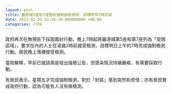```yaml
---
layout: post
title: 麗港城5座和7座圍封強制居民檢測　目標明早7時完成
date: 2021-01-31 22:26:29.000000000 +08:00
categories: rthk
---
```


政府再次在無預告下採取圍封行動，晚上7時起將麗港城第5座和第7座列為「受限區域」，要求在內的人士在凌晨2時前接受檢測，目標明日上午約7時完成強制檢測行動。居民晚上落樓接受檢測。

當局解釋，早前已就該兩座發出強檢公告，但感染情況持續嚴峻，有需要採取行動。

有居民表示，星期五才完成強制檢測，對於「封區」感到突然和奇怪；亦有居民贊成政府行動，認為可能有人沒有做檢測。
